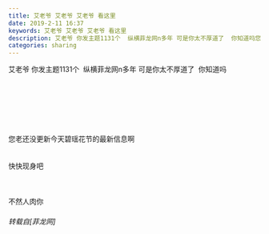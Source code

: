 ```yaml
---
title: 艾老爷 艾老爷 艾老爷 看这里
date: 2019-2-11 16:37
keywords: 艾老爷 艾老爷 艾老爷 看这里
description: 艾老爷 你发主题1131个  纵横菲龙网n多年 可是你太不厚道了  你知道吗您老还没更新今天碧瑶花节的最新信息啊快快现身吧不然人肉你
categories: sharing
---
```

<td class="t_f" id="postmessage_2967867">

艾老爷 你发主题1131个  纵横菲龙网n多年 可是你太不厚道了  你知道吗<br/>
<br/>
<br/>
<br/>
<br/>
<br/>
<br/>
<br/>
您老还没更新今天碧瑶花节的最新信息啊<br/>
<br/>
<br/>
快快现身吧<br/>
<br/>
<br/>
<br/>
不然人肉你<img alt="" border="0" onclick="" onmouseover="" smilieid="149" src="static/image/smiley/default/shy.gif"/></td>
###### 转载自[菲龙网]